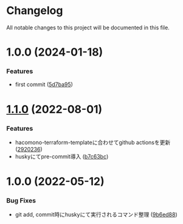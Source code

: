 # Changelog

All notable changes to this project will be documented in this file.

# 1.0.0 (2024-01-18)


### Features

* first commit ([5d7ba95](https://github.com/hacomono/terraform-string-convert-format/commit/5d7ba950aff404fb80843f6d99c7129b12ce3a3f))

# [1.1.0](https://github.com/hacomono/terraform-module-template/compare/v1.0.0...v1.1.0) (2022-08-01)


### Features

* hacomono-terraform-templateに合わせてgithub actionsを更新 ([2920236](https://github.com/hacomono/terraform-module-template/commit/2920236730eb02090d84da0ed16ae446acc2dd3b))
* huskyにてpre-commit導入 ([b7c63bc](https://github.com/hacomono/terraform-module-template/commit/b7c63bc5499a61ae59ee113ceac50099d18d1466))

# 1.0.0 (2022-05-12)


### Bug Fixes

* git add, commit時にhuskyにて実行されるコマンド整理 ([9b6ed88](https://github.com/hacomono/terraform-module-template/commit/9b6ed8841c4b9e96d183fa04bf0fcadcd4c3e6ea))
